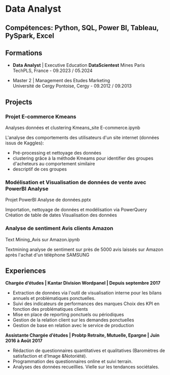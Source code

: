 # Data Analyst

## Compétences: Python, SQL, Power BI, Tableau, PySpark, Excel

## Formations
- **Data Analyst** | Executive Education **DataScientest** 
  Mines Paris TechPLS, France - 09.2023 / 05.2024
  							       		
- Master 2 | Management des Etudes Marketing 			        		
  Université de Cergy Pontoise, Cergy - 09.2012 / 09.2013
  
## Projects
### Projet E-commerce Kmeans
Analyses données et clustering Kmeans_site E-commerce.ipynb

L'analyse des comportements des utilisateurs d'un site internet (données issus de Kaggles):
  - Pré-processing et nettoyage des données
  - clustering grâce à la méthode Kmeams pour identifier des groupes d'acheteurs au comportement similaire
  - descriptif de ces groupes

### Modélisation et Visualisation de données de vente avec PowerBI Analyse
Projet PowerBI Analyse de données.pptx

Importation, nettoyage de données et modélisation via PowerQuery 
Création de table de dates
Visualisation des données

### Analyse de sentiment Avis clients Amazon
Text Mining_Avis sur Amazon.ipynb 

Textmining analyse de sentiment sur près de 5000 avis laissés sur Amazon après l'achat d'un téléphone SAMSUNG

## Experiences
**Chargée d’études | Kantar Division Wordpanel | Depuis septembre 2017**
- Extraction de données via l'outil de visualisation interne pour les bilans annuels et problématiques ponctuelles.  
- Suivi des indicateurs de performances des marques
  Choix des KPI en fonction des problématiques clients
- Mise en place de reporting ponctuels ou périodiques
- Gestion de la relation client sur les demandes ponctuelles
- Gestion de base en relation avec le service de production

**Assistante Chargée d’études | Probtp Retraite, Mutuelle, Epargne | Juin 2016 à Août 2017**
- Rédaction de questionnaires quantitatives et qualitatives
  (Baromètres de satisfaction et d’Image &Notoriété).
- Programmation des questionnaires online et suivi terrain.
- Analyses des données recueillies. Vielle sur les tendances sociétales.

